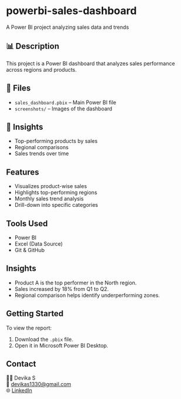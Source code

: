 # powerbi-sales-dashboard
A Power BI project analyzing sales data and trends

## 📊 Description
This project is a Power BI dashboard that analyzes sales performance across regions and products.

## 📁 Files
- `sales_dashboard.pbix` – Main Power BI file
- `screenshots/` – Images of the dashboard

## 📌 Insights
- Top-performing products by sales
- Regional comparisons
- Sales trends over time


## Features
- Visualizes product-wise sales
- Highlights top-performing regions
- Monthly sales trend analysis
- Drill-down into specific categories

## Tools Used
- Power BI
- Excel (Data Source)
- Git & GitHub

## Insights
- Product A is the top performer in the North region.
- Sales increased by 18% from Q1 to Q2.
- Regional comparison helps identify underperforming zones.

## Getting Started
To view the report:
1. Download the `.pbix` file.
2. Open it in Microsoft Power BI Desktop.

## Contact
👩‍💻 Devika S  
📧 devikas1330@gmail.com  
🌐 [LinkedIn](https://www.linkedin.com/in/devikas30/)
